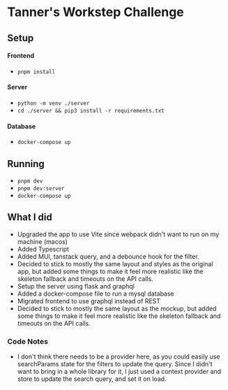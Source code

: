 # Tanner's Workstep Challenge

## Setup

#### Frontend

- `pnpm install`

#### Server

- `python -m venv ./server`
- `cd ./server && pip3 install -r requirements.txt`

#### Database

- `docker-compose up`

## Running

- `pnpm dev`
- `pnpm dev:server`
- `docker-compose up`

## What I did

- Upgraded the app to use Vite since webpack didn't want to run on my machine (macos)
- Added Typescript
- Added MUI, tanstack query, and a debounce hook for the filter.
- Decided to stick to mostly the same layout and styles as the original app, but added some things to make it feel more realistic like the skeleton fallback and timeouts on the API calls.
- Setup the server using flask and graphql
- Added a docker-compose file to run a mysql database
- Migrated frontend to use graphql instead of REST
- Decided to stick to mostly the same layout as the mockup, but added some things to make it feel more realistic like the skeleton fallback and timeouts on the API calls.

### Code Notes

- I don't think there needs to be a provider here, as you could easily use searchParams state for the filters to update the query. Since I didn't want to bring in a whole library for it, I just used a context provider and store to update the search query, and set it on load.
